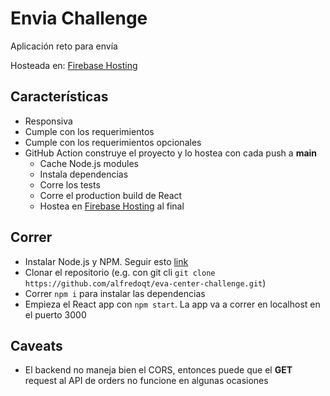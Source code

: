 # Envia Challenge

Aplicación reto para envía

Hosteada en: [Firebase Hosting](https://envia-challenge.firebaseapp.com/)

## Características

- Responsiva
- Cumple con los requerimientos
- Cumple con los requerimientos opcionales
- GitHub Action construye el proyecto y lo hostea con cada push a **main**
  - Cache Node.js modules
  - Instala dependencias
  - Corre los tests
  - Corre el production build de React
  - Hostea en [Firebase Hosting](https://envia-challenge.firebaseapp.com/) al final

## Correr

- Instalar Node.js y NPM. Seguir esto [link](https://nodejs.org/en/)
- Clonar el repositorio (e.g. con git cli `git clone https://github.com/alfredoqt/eva-center-challenge.git`)
- Correr `npm i` para instalar las dependencias
- Empieza el React app con `npm start`. La app va a correr en localhost en el puerto 3000

## Caveats

- El backend no maneja bien el CORS, entonces puede que el **GET** request al API de orders no funcione en algunas ocasiones
